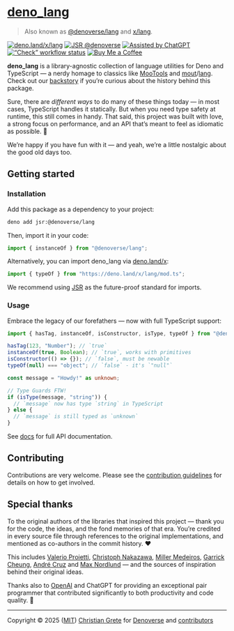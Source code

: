 # [deno\_lang][repository-github-url]

> Also known as [@denoverse/lang](https://jsr.io/@denoverse/lang) and [x/lang][repository-module-url].

[![deno.land/x/lang](https://img.shields.io/badge/x%2Flang-70ffaf?logo=deno\&logoColor=172723\&labelColor=f5f5f5)][repository-module-url]
[![JSR @denoverse](https://jsr.io/badges/@denoverse)](https://jsr.io/@denoverse)
[![Assisted by ChatGPT](https://img.shields.io/badge/ChatGPT-Co--authored-412991?logo=openai\&logoColor=fff\&labelColor=000)](https://chatgpt.com)
[![“Check” workflow status](https://github.com/denoverse/lang/actions/workflows/check.yml/badge.svg)](https://github.com/denoverse/lang/actions/workflows/check.yml)
[![Buy Me a Coffee](https://img.shields.io/badge/Buy_me_a_coffee-222?logo=buymeacoffee\&logoColor=222\&labelColor=fd0)](https://buymeacoffee.com/christiangrete)

**deno\_lang** is a library-agnostic collection of language utilities for Deno and TypeScript — a nerdy homage to
classics like [MooTools](https://mootools.net) and
[mout](https://github.com/mout/mout)/[lang](https://github.com/mout/mout/tree/v1.2.4/src/lang). Check out our
[backstory][repository-history-url] if you’re curious about the history behind this package.

Sure, there are _different ways_ to do many of these things today — in most cases, TypeScript handles it statically. But
when you need type safety at runtime, this still comes in handy. That said, this project was built with love, a strong
focus on performance, and an API that’s meant to feel as idiomatic as possible. 🚀

We’re happy if you have fun with it — and yeah, we’re a little nostalgic about the good old days too.

## Getting started

### Installation

Add this package as a dependency to your project:

```sh
deno add jsr:@denoverse/lang
```

Then, import it in your code:

```ts
import { instanceOf } from "@denoverse/lang";
```

Alternatively, you can import deno\_lang via [deno.land/x](https://deno.land/x):

```ts
import { typeOf } from "https://deno.land/x/lang/mod.ts";
```

We recommend using [JSR](https://jsr.io) as the future-proof standard for imports.

### Usage

Embrace the legacy of our forefathers — now with full TypeScript support:

```ts
import { hasTag, instanceOf, isConstructor, isType, typeOf } from "@denoverse/lang";

hasTag(123, "Number"); // `true`
instanceOf(true, Boolean); // `true`, works with primitives
isConstructor(() => {}); // `false`, must be newable
typeOf(null) === "object"; // `false` - it's `"null"`

const message = "Howdy!" as unknown;

// Type Guards FTW!
if (isType(message, "string")) {
  // `message` now has type `string` in TypeScript
} else {
  // `message` is still typed as `unknown`
}
```

See [docs][repository-docs-url] for full API documentation.

## Contributing

Contributions are very welcome. Please see the [contribution guidelines](CONTRIBUTING.md) for details on how to get
involved.

## Special thanks

To the original authors of the libraries that inspired this project — thank you for the code, the ideas, and the fond
memories of that era. You’re credited in every source file through references to the original implementations, and
mentioned as co-authors in the commit history. ❤️

This includes [Valerio Proietti](https://github.com/kamicane), [Christoph Nakazawa](https://github.com/cpojer),
[Miller Medeiros](https://github.com/millermedeiros), [Garrick Cheung](https://github.com/GCheung55),
[André Cruz](https://github.com/satazor) and [Max Nordlund](https://github.com/maxnordlund) — and the sources of
inspiration behind their original ideas.

Thanks also to [OpenAI](https://github.com/OPENAI) and ChatGPT for providing an exceptional pair programmer that
contributed significantly to both productivity and code quality. 🦾

---

Copyright © 2025 ([MIT][repository-license-url]) [Christian Grete][repository-owner-url] for
[Denoverse][repository-organization-url] and [contributors][repository-contributors-url]

[repository-contributors-url]: https://github.com/denoverse/lang/graphs/contributors
[repository-docs-url]: docs/README.md
[repository-github-url]: https://github.com/denoverse/lang
[repository-history-url]: HISTORY.md
[repository-license-url]: LICENSE
[repository-module-url]: https://deno.land/x/lang
[repository-organization-url]: https://github.com/denoverse
[repository-owner-url]: https://christiangrete.com
